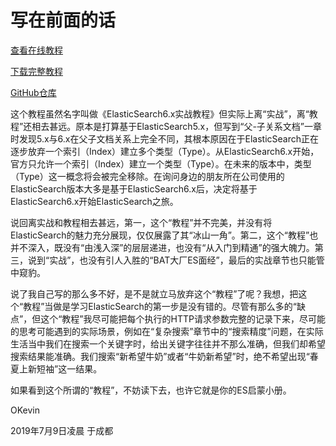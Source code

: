 # 写在前面的话

[查看在线教程](https://yulinfeng.gitbooks.io/elasticsearch/content/)

[下载完整教程]([https://github.com/yu-linfeng/elasticsearch6.x_tutorial/blob/master/ElasticSearch6.x%E5%AE%9E%E6%88%98%E6%95%99%E7%A8%8B.pdf](https://github.com/yu-linfeng/elasticsearch6.x_tutorial/blob/master/ElasticSearch6.x实战教程.pdf))

[GitHub仓库](https://github.com/yu-linfeng/elasticsearch6.x_tutorial)

这个教程虽然名字叫做《ElasticSearch6.x实战教程》但实际上离“实战”，离“教程”还相去甚远。原本是打算基于ElasticSearch5.x，但写到“父-子关系文档”一章时发现5.x与6.x在父子文档关系上完全不同，其根本原因在于ElasticSearch正在逐步放弃一个索引（Index）建立多个类型（Type）。从ElasticSearch6.x开始，官方只允许一个索引（Index）建立一个类型（Type）。在未来的版本中，类型（Type）这一概念将会被完全移除。在询问身边的朋友所在公司使用的ElasticSearch版本大多是基于ElasticSearch6.x后，决定将基于ElasticSearch6.x开始ElasticSearch之旅。

说回离实战和教程相去甚远，第一，这个“教程”并不完美，并没有将ElasticSearch的魅力充分展现，仅仅展露了其“冰山一角”。第二，这个“教程”也并不深入，既没有“由浅入深”的层层递进，也没有“从入门到精通”的强大魄力。第三，说到“实战”，也没有引人入胜的“BAT大厂ES面经”，最后的实战章节也只能管中窥豹。

说了我自己写的那么多不好，是不是就立马放弃这个“教程”了呢？我想，把这个“教程”当做是学习ElasticSearch的第一步是没有错的。尽管有那么多的“缺点”，但这个“教程”我尽可能把每个执行的HTTP请求参数完整的记录下来，尽可能的思考可能遇到的实际场景，例如在“复杂搜索”章节中的“搜索精度”问题，在实际生活当中我们在搜索一个关键字时，给出关键字往往并不那么准确，但我们却希望搜索结果能准确。我们搜索“新希望牛奶”或者“牛奶新希望”时，绝不希望出现“春夏上新短袖”这一结果。

如果看到这个所谓的“教程”，不妨读下去，也许它就是你的ES启蒙小册。



OKevin

2019年7月9日凌晨 于成都